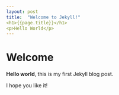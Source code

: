 ```yaml
---
layout: post
title:  "Welcome to Jekyll!"
<h1>{{page.title}}</h1>
<p>Hello World</p>
---
```


# Welcome

**Hello world**, this is my first Jekyll blog post.

I hope you like it!
